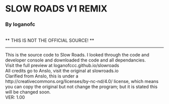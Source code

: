 # SLOW ROADS V1 REMIX
### By loganofc
<br>
** THIS IS NOT THE OFFICIAL SOURCE! **
<hr>
This is the source code to Slow Roads. I looked through the code and developer console and downloaded the code and all dependancies.
<br>
Visit the full preview at loganofccc.github.io/slowroads
<br>
All credits go to Anslo, visit the original at slowroads.io
<br>
Clarified from Anslo, this is under a http://creativecommons.org/licenses/by-nc-nd/4.0/ license, which means you can copy the original but not change the program; but it is stated this will be changed soon. 
<br>
VER: 1.00
